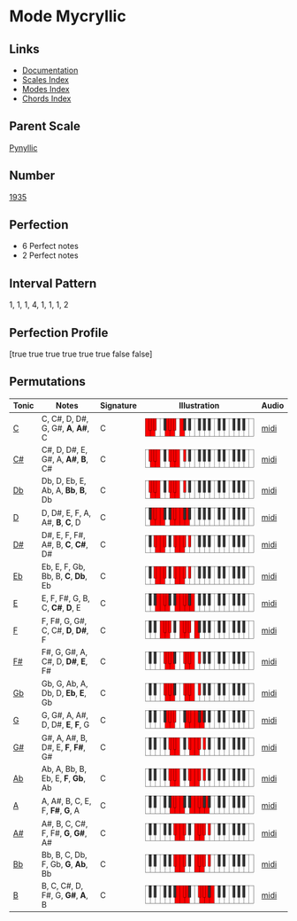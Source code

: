 # Mode Mycryllic

## Links

- [Documentation](index.md)
- [Scales Index](Scales.md)
- [Modes Index](Modes.md)
- [Chords Index](Chords.md)

## Parent Scale

[Pynyllic](ScalePynyllic.md)

## Number

[1935](https://ianring.com/musictheory/scales/1935)

## Perfection

- 6 Perfect notes
- 2 Perfect notes

## Interval Pattern

1, 1, 1, 4, 1, 1, 1, 2

## Perfection Profile

[true true true true true true false false]

## Permutations

| Tonic | Notes | Signature | Illustration | Audio |
|-------|-------|-----------|--------------|-------|
| [C](ModeCNaturalMycryllic.md) | C, C#, D, D#, G, G#, **A**, **A#**, C | C | ![CNaturalMycryllic](ModeCNaturalMycryllic.png) | [midi](https://github.com/edipermadi/music/blob/main/docs/ModeCNaturalMycryllic.mid?raw=true) |
| [C#](ModeCSharpMycryllic.md) | C#, D, D#, E, G#, A, **A#**, **B**, C# | C | ![CSharpMycryllic](ModeCSharpMycryllic.png) | [midi](https://github.com/edipermadi/music/blob/main/docs/ModeCSharpMycryllic.mid?raw=true) |
| [Db](ModeDFlatMycryllic.md) | Db, D, Eb, E, Ab, A, **Bb**, **B**, Db | C | ![DFlatMycryllic](ModeDFlatMycryllic.png) | [midi](https://github.com/edipermadi/music/blob/main/docs/ModeDFlatMycryllic.mid?raw=true) |
| [D](ModeDNaturalMycryllic.md) | D, D#, E, F, A, A#, **B**, **C**, D | C | ![DNaturalMycryllic](ModeDNaturalMycryllic.png) | [midi](https://github.com/edipermadi/music/blob/main/docs/ModeDNaturalMycryllic.mid?raw=true) |
| [D#](ModeDSharpMycryllic.md) | D#, E, F, F#, A#, B, **C**, **C#**, D# | C | ![DSharpMycryllic](ModeDSharpMycryllic.png) | [midi](https://github.com/edipermadi/music/blob/main/docs/ModeDSharpMycryllic.mid?raw=true) |
| [Eb](ModeEFlatMycryllic.md) | Eb, E, F, Gb, Bb, B, **C**, **Db**, Eb | C | ![EFlatMycryllic](ModeEFlatMycryllic.png) | [midi](https://github.com/edipermadi/music/blob/main/docs/ModeEFlatMycryllic.mid?raw=true) |
| [E](ModeENaturalMycryllic.md) | E, F, F#, G, B, C, **C#**, **D**, E | C | ![ENaturalMycryllic](ModeENaturalMycryllic.png) | [midi](https://github.com/edipermadi/music/blob/main/docs/ModeENaturalMycryllic.mid?raw=true) |
| [F](ModeFNaturalMycryllic.md) | F, F#, G, G#, C, C#, **D**, **D#**, F | C | ![FNaturalMycryllic](ModeFNaturalMycryllic.png) | [midi](https://github.com/edipermadi/music/blob/main/docs/ModeFNaturalMycryllic.mid?raw=true) |
| [F#](ModeFSharpMycryllic.md) | F#, G, G#, A, C#, D, **D#**, **E**, F# | C | ![FSharpMycryllic](ModeFSharpMycryllic.png) | [midi](https://github.com/edipermadi/music/blob/main/docs/ModeFSharpMycryllic.mid?raw=true) |
| [Gb](ModeGFlatMycryllic.md) | Gb, G, Ab, A, Db, D, **Eb**, **E**, Gb | C | ![GFlatMycryllic](ModeGFlatMycryllic.png) | [midi](https://github.com/edipermadi/music/blob/main/docs/ModeGFlatMycryllic.mid?raw=true) |
| [G](ModeGNaturalMycryllic.md) | G, G#, A, A#, D, D#, **E**, **F**, G | C | ![GNaturalMycryllic](ModeGNaturalMycryllic.png) | [midi](https://github.com/edipermadi/music/blob/main/docs/ModeGNaturalMycryllic.mid?raw=true) |
| [G#](ModeGSharpMycryllic.md) | G#, A, A#, B, D#, E, **F**, **F#**, G# | C | ![GSharpMycryllic](ModeGSharpMycryllic.png) | [midi](https://github.com/edipermadi/music/blob/main/docs/ModeGSharpMycryllic.mid?raw=true) |
| [Ab](ModeAFlatMycryllic.md) | Ab, A, Bb, B, Eb, E, **F**, **Gb**, Ab | C | ![AFlatMycryllic](ModeAFlatMycryllic.png) | [midi](https://github.com/edipermadi/music/blob/main/docs/ModeAFlatMycryllic.mid?raw=true) |
| [A](ModeANaturalMycryllic.md) | A, A#, B, C, E, F, **F#**, **G**, A | C | ![ANaturalMycryllic](ModeANaturalMycryllic.png) | [midi](https://github.com/edipermadi/music/blob/main/docs/ModeANaturalMycryllic.mid?raw=true) |
| [A#](ModeASharpMycryllic.md) | A#, B, C, C#, F, F#, **G**, **G#**, A# | C | ![ASharpMycryllic](ModeASharpMycryllic.png) | [midi](https://github.com/edipermadi/music/blob/main/docs/ModeASharpMycryllic.mid?raw=true) |
| [Bb](ModeBFlatMycryllic.md) | Bb, B, C, Db, F, Gb, **G**, **Ab**, Bb | C | ![BFlatMycryllic](ModeBFlatMycryllic.png) | [midi](https://github.com/edipermadi/music/blob/main/docs/ModeBFlatMycryllic.mid?raw=true) |
| [B](ModeBNaturalMycryllic.md) | B, C, C#, D, F#, G, **G#**, **A**, B | C | ![BNaturalMycryllic](ModeBNaturalMycryllic.png) | [midi](https://github.com/edipermadi/music/blob/main/docs/ModeBNaturalMycryllic.mid?raw=true) |
